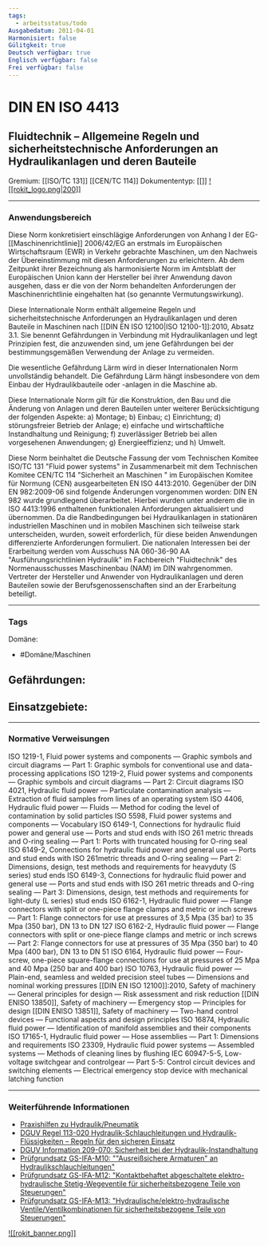 ```yaml
---
tags:
  - arbeitsstatus/todo
Ausgabedatum: 2011-04-01
Harmonisiert: false
Gülitgkeit: true
Deutsch verfügbar: true
Englisch verfügbar: false
Frei verfügbar: false
---
```


# DIN EN ISO 4413
## Fluidtechnik – Allgemeine Regeln und sicherheitstechnische Anforderungen an Hydraulikanlagen und deren Bauteile

Gremium: [[ISO/TC 131]] [[CEN/TC 114]]
Dokumententyp: [[]]
[![[rokit_logo.png|200]]](https://public-robots.de/)

***
### Anwendungsbereich

Diese Norm konkretisiert einschlägige Anforderungen von Anhang I der EG-[[Maschinenrichtlinie]] 2006/42/EG an erstmals im Europäischen Wirtschaftsraum (EWR) in Verkehr gebrachte Maschinen, um den Nachweis der Übereinstimmung mit diesen Anforderungen zu erleichtern. Ab dem Zeitpunkt ihrer Bezeichnung als harmonisierte Norm im Amtsblatt der Europäischen Union kann der Hersteller bei ihrer Anwendung davon ausgehen, dass er die von der Norm behandelten Anforderungen der Maschinenrichtlinie eingehalten hat (so genannte Vermutungswirkung). 

Diese Internationale Norm enthält allgemeine Regeln und sicherheitstechnische Anforderungen an Hydraulikanlagen und deren Bauteile in Maschinen nach [[DIN EN ISO 12100|ISO 12100-1]]:2010, Absatz 3.1. Sie benennt Gefährdungen in Verbindung mit Hydraulikanlagen und legt Prinzipien fest, die anzuwenden sind, um jene Gefährdungen bei der bestimmungsgemäßen Verwendung der Anlage zu vermeiden. 

Die wesentliche Gefährdung Lärm wird in dieser Internationalen Norm unvollständig behandelt. Die Gefährdung Lärm hängt insbesondere von dem Einbau der Hydraulikbauteile oder -anlagen in die Maschine ab. 

Diese Internationale Norm gilt für die Konstruktion, den Bau und die Änderung von Anlagen und deren Bauteilen unter weiterer Berücksichtigung der folgenden Aspekte: 
a) Montage; 
b) Einbau; 
c) Einrichtung; 
d) störungsfreier Betrieb der Anlage; 
e) einfache und wirtschaftliche Instandhaltung und Reinigung; 
f) zuverlässiger Betrieb bei allen vorgesehenen Anwendungen; 
g) Energieeffizienz; und 
h) Umwelt.

Diese Norm beinhaltet die Deutsche Fassung der vom Technischen Komitee ISO/TC 131 "Fluid power systems" in Zusammenarbeit mit dem Technischen Komitee CEN/TC 114 "Sicherheit an Maschinen " im Europäischen Komitee für Normung (CEN) ausgearbeiteten  EN ISO 4413:2010. Gegenüber der DIN EN 982:2009-06 sind folgende Änderungen vorgenommen worden: DIN EN 982 wurde grundlegend überarbeitet. Hierbei wurden unter anderem die in ISO 4413:1996 enthaltenen funktionalen Anforderungen aktualisiert und übernommen. Da die Randbedingungen bei Hydraulikanlagen in stationären industriellen Maschinen und in mobilen Maschinen sich teilweise stark unterscheiden, wurden, soweit erforderlich, für diese beiden Anwendungen differenzierte Anforderungen formuliert. Die nationalen Interessen bei der Erarbeitung werden vom Ausschuss NA 060-36-90 AA "Ausführungsrichtlinien Hydraulik" im Fachbereich "Fluidtechnik" des Normenausschusses Maschinenbau (NAM) im DIN wahrgenommen. Vertreter der Hersteller und Anwender von Hydraulikanlagen und deren Bauteilen sowie der Berufsgenossenschaften sind an der Erarbeitung beteiligt.
***
### Tags

Domäne:
- #Domäne/Maschinen 

Gefährdungen:
- 

Einsatzgebiete:
- 

***
### Normative Verweisungen

ISO 1219-1, Fluid power systems and components — Graphic symbols and circuit diagrams — Part 1: Graphic symbols for conventional use and data-processing applications
ISO 1219-2, Fluid power systems and components — Graphic symbols and circuit diagrams — Part 2: Circuit diagrams
ISO 4021, Hydraulic fluid power — Particulate contamination analysis — Extraction of fluid samples from lines of an operating system
ISO 4406, Hydraulic fluid power — Fluids — Method for coding the level of contamination by solid particles
ISO 5598, Fluid power systems and components — Vocabulary
ISO 6149-1, Connections for hydraulic fluid power and general use — Ports and stud ends with ISO 261 metric threads and O-ring sealing — Part 1: Ports with truncated housing for O-ring seal
ISO 6149-2, Connections for hydraulic fluid power and general use — Ports and stud ends with ISO 261metric threads and O-ring sealing — Part 2: Dimensions, design, test methods and requirements for heavyduty (S series) stud ends
ISO 6149-3, Connections for hydraulic fluid power and general use — Ports and stud ends with ISO 261 metric threads and O-ring sealing — Part 3: Dimensions, design, test methods and requirements for light-duty (L series) stud ends
ISO 6162-1, Hydraulic fluid power — Flange connectors with split or one-piece flange clamps and metric or inch screws — Part 1: Flange connectors for use at pressures of 3,5 Mpa (35 bar) to 35 Mpa (350 bar), DN 13 to DN 127
ISO 6162-2, Hydraulic fluid power — Flange connectors with split or one-piece flange clamps and metric or inch screws — Part 2: Flange connectors for use at pressures of 35 Mpa (350 bar) to 40 Mpa (400 bar), DN 13 to DN 51
ISO 6164, Hydraulic fluid power — Four-screw, one-piece square-flange connections for use at pressures of 25 Mpa and 40 Mpa (250 bar and 400 bar)
ISO 10763, Hydraulic fluid power — Plain-end, seamless and welded precision steel tubes — Dimensions and nominal working pressures
[[DIN EN ISO 12100]]:2010, Safety of machinery — General principles for design — Risk assessment and risk reduction
[[DIN ENISO 13850]], Safety of machinery — Emergency stop — Principles for design
[[DIN ENISO 13851]], Safety of machinery — Two-hand control devices — Functional aspects and design principles
ISO 16874, Hydraulic fluid power — Identification of manifold assemblies and their components
ISO 17165-1, Hydraulic fluid power — Hose assemblies — Part 1: Dimensions and requirements
ISO 23309, Hydraulic fluid power systems — Assembled systems — Methods of cleaning lines by flushing
IEC 60947-5-5, Low-voltage switchgear and controlgear — Part 5-5: Control circuit devices and switching elements — Electrical emergency stop device with mechanical latching function

***
### Weiterführende Informationen

- [Praxishilfen zu Hydraulik/Pneumatik](https://www.dguv.de/ifa/praxishilfen/praxishilfen-maschinenschutz/hilfen-zu-hydraulik-pneumatik/index.jsp)
- [DGUV Regel 113-020 Hydraulik-Schlauchleitungen und Hydraulik-Flüssigkeiten – Regeln für den sicheren Einsatz](https://publikationen.dguv.de/regelwerk/dguv-regeln/3431/hydraulik-schlauchleitungen-und-hydraulik-fluessigkeiten-regeln-fuer-den-sicheren-einsatz)
- [DGUV Information 209-070: Sicherheit bei der Hydraulik-Instandhaltung](https://publikationen.dguv.de/regelwerk/dguv-informationen/254/sicherheit-bei-der-hydraulik-instandhaltung)
- [Prüfgrundsatz GS-IFA-M10: ""Ausreißsichere Armaturen" an Hydraulikschlauchleitungen"](https://www.dguv.de/dguv-test/prod-pruef-zert/pruefgrundsaetze-erfahrung/pruefgrundsaetze/ifa/index.jsp)
- [Prüfgrundsatz GS-IFA-M12: "Kontaktbehaftet abgeschaltete elektro-hydraulische Stetig-Wegeventile für sicherheitsbezogene Teile von Steuerungen"](https://www.dguv.de/dguv-test/prod-pruef-zert/pruefgrundsaetze-erfahrung/pruefgrundsaetze/ifa/index.jsp)
- [Prüfgrundsatz GS-IFA-M13: "Hydraulische/elektro-hydraulische Ventile/Ventilkombinationen für sicherheitsbezogene Teile von Steuerungen"](https://www.dguv.de/dguv-test/prod-pruef-zert/pruefgrundsaetze-erfahrung/pruefgrundsaetze/ifa/index.jsp)

[![[rokit_banner.png]]](https://public-robots.de/)
